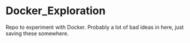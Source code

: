 Docker_Exploration
==================

Repo to experiment with Docker.  Probably a lot of bad ideas in here, just saving these somewhere.
